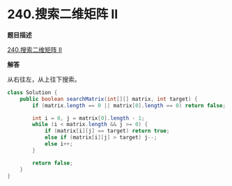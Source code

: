 # 240.搜索二维矩阵 II

**题目描述**

[240.搜索二维矩阵 II](https://leetcode-cn.com/problems/search-a-2d-matrix-ii/)

**解答**

从右往左，从上往下搜索。

```java
class Solution {
    public boolean searchMatrix(int[][] matrix, int target) {
        if (matrix.length == 0 || matrix[0].length == 0) return false;

        int i = 0, j = matrix[0].length - 1;
        while (i < matrix.length && j >= 0) {
            if (matrix[i][j] == target) return true;
            else if (matrix[i][j] > target) j--;
            else i++;
        }

        return false;
    }
}
```
